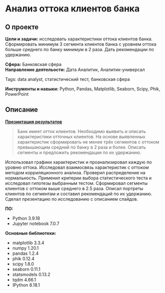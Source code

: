 # Анализ оттока клиентов банка

## О проекте
**Цели и задачи:** исследовать характеристики оттока клиентов банка. Сформировать минимум 3 сегмента клиентов банка с уровнем оттока больше среднего по банку минимум в 2 раза. Дать рекомендации по удержанию.

**Сфера:** Банковская сфера\
**Направление деятельости:** Дата Аналитик, Аналитик-универсал

Tags: data analyst, статистический тест, банковская сфера

**Инструменты и навыки:** Python, Pandas, Matplotlib, Seaborn, Scipy, Phik, PowerPoint

## Описание
[**Презинтация результатов**](https://disk.yandex.ru/i/V8DSw_OYsKgSNQ)

> Банк имеет отток клиентов. Необходимо выявить и описать характеристики отточных клиентов. На основе выявленных характеристик сформировать не менее трёх сегментов с оттоком превышающим средний по банку в 2 раза и более. Описать сегменты и предложить рекомендации по их удержанию.

Использовал графики характеристик и проанализировал каждую по уровню оттока. Исследовал взаимосвязь характеристик с оттоком методом корриляционного анализа.  Проверил распределение на нормальность. Применил критерии выбора статистического теста и исследовал гипотезы выбранным тестом. Сформировал сегменты клиентов с оттоком выше среднего в 2.5 раза. Описал портреты клиентов по сегментам и составил рекомендаций по их удержанию. Сделал презентацию по исследованию с описанием слайдов.

**ПО:**
+ Python 3.9.18
+ Jupyter notebook 7.0.7

**Основные библиотеки:**
- matplotlib 3.3.4
- numpy 1.20.1
- pandas 1.2.4
- phik 0.12.4
- scipy 1.8.0
- seaborn 0.11.1
- statsmodels 0.13.2
- tqdm 4.66.1
- IPython 8.18.1 